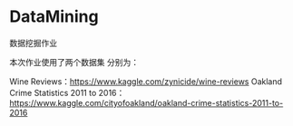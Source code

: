 # DataMining
数据挖掘作业

本次作业使用了两个数据集
分别为：

Wine Reviews：https://www.kaggle.com/zynicide/wine-reviews
Oakland Crime Statistics 2011 to 2016：https://www.kaggle.com/cityofoakland/oakland-crime-statistics-2011-to-2016
